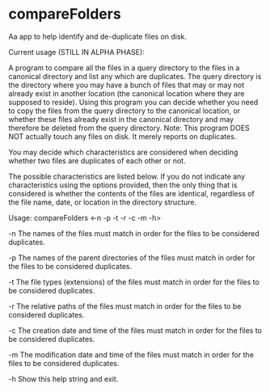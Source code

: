 # compareFolders
Aa app to help identify and de-duplicate files on disk.

Current usage (STILL IN ALPHA PHASE):

A program to compare all the files in a query directory to the files in a
canonical directory and list any which are duplicates. The query directory is
the directory where you may have a bunch of files that may or may not already
exist in another location (the canonical location where they are supposed to
reside). Using this program you can decide whether you need to copy the files
from the query directory to the canonical location, or whether these files
already exist in the canonical directory and may therefore be deleted from the
query directory. Note: This program DOES NOT actually touch any files on disk.
It merely reports on duplicates.

You may decide which characteristics are considered when deciding whether two
files are duplicates of each other or not.

The possible characteristics are listed below. If you do not indicate any
characteristics using the options provided, then the only thing that is considered
is whether the contents of the files are identical, regardless of the file name,
date, or location in the directory structure.

Usage: compareFolders <query directory> <canonical directory> <-n -p -t -r -c -m -h>

-n    The names of the files must match in order for the files to be considered 
      duplicates.

-p    The names of the parent directories of the files must match in order for 
      the files to be considered duplicates.

-t    The file types (extensions) of the files must match in order for the files 
      to be considered duplicates.

-r    The relative paths of the files must match in order for the files to be 
      considered duplicates.

-c    The creation date and time of the files must match in order for the files 
      to be considered duplicates.

-m    The modification date and time of the files must match in order for the 
      files to be considered duplicates.

-h    Show this help string and exit.
